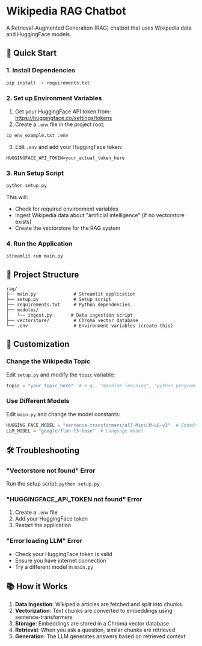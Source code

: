 # Wikipedia RAG Chatbot

A Retrieval-Augmented Generation (RAG) chatbot that uses Wikipedia data and HuggingFace models.

## 🚀 Quick Start

### 1. Install Dependencies
```bash
pip install -r requirements.txt
```

### 2. Set up Environment Variables
1. Get your HuggingFace API token from: https://huggingface.co/settings/tokens
2. Create a `.env` file in the project root:
```bash
cp env_example.txt .env
```
3. Edit `.env` and add your HuggingFace token:
```
HUGGINGFACE_API_TOKEN=your_actual_token_here
```

### 3. Run Setup Script
```bash
python setup.py
```
This will:
- Check for required environment variables
- Ingest Wikipedia data about "artificial intelligence" (if no vectorstore exists)
- Create the vectorstore for the RAG system

### 4. Run the Application
```bash
streamlit run main.py
```

## 📁 Project Structure

```
rag/
├── main.py              # Streamlit application
├── setup.py             # Setup script
├── requirements.txt     # Python dependencies
├── modules/
│   └── ingest.py       # Data ingestion script
├── vectorstore/         # Chroma vector database
└── .env                 # Environment variables (create this)
```

## 🔧 Customization

### Change the Wikipedia Topic
Edit `setup.py` and modify the `topic` variable:
```python
topic = "your_topic_here"  # e.g., "machine learning", "python programming"
```

### Use Different Models
Edit `main.py` and change the model constants:
```python
HUGGING_FACE_MODEL = "sentence-transformers/all-MiniLM-L6-v2"  # Embeddings
LLM_MODEL = "google/flan-t5-base"  # Language model
```

## 🛠️ Troubleshooting

### "Vectorstore not found" Error
Run the setup script: `python setup.py`

### "HUGGINGFACE_API_TOKEN not found" Error
1. Create a `.env` file
2. Add your HuggingFace token
3. Restart the application

### "Error loading LLM" Error
- Check your HuggingFace token is valid
- Ensure you have internet connection
- Try a different model in `main.py`

## 📚 How it Works

1. **Data Ingestion**: Wikipedia articles are fetched and split into chunks
2. **Vectorization**: Text chunks are converted to embeddings using sentence-transformers
3. **Storage**: Embeddings are stored in a Chroma vector database
4. **Retrieval**: When you ask a question, similar chunks are retrieved
5. **Generation**: The LLM generates answers based on retrieved context 